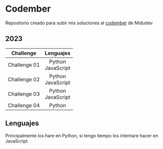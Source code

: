 # Codember

Repositorio creado para subir mis soluciones al [codember](https://codember.dev/) de Midudev

## 2023

| Challenge            | Lenguajes              |
| :-----------------:  | :--------------------: |
| Challenge 01         | Python <br> JavaScript |
| Challenge 02         | Python <br> JavaScript |
| Challenge 03         | Python <br> JavaScript |
| Challenge 04         | Python                 |

## Lenguajes

Principalmente los hare en Python, si tengo tiempo los intentare hacer en JavaScript